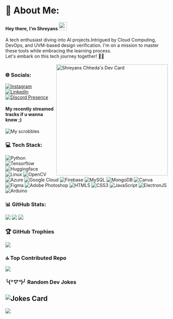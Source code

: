 # 💫 About Me:
<div>
<h4>Hey there, I'm Shreyans <img src="https://media.giphy.com/media/hvRJCLFzcasrR4ia7z/giphy.gif" width="25px"> </h4> A tech enthusiast diving into AI projects.Intrigued by Cloud Computing, DevOps, and UVM-based design verification. I'm on a mission to master these tools while embracing the learning process. <br>Let's embark on this tech journey together! 🚀🌌</div>
  <br>
  <a href="https://app.daily.dev/shreyyy20"><img src="https://api.daily.dev/devcards/v2/6IqlSOmVHSDua7DCOp5mw.png?r=z82&type=default" align="right" z-index="1" width="346" alt="Shreyans Chheda's Dev Card"/></a>
</div>

### 🌐 Socials:
[![Instagram](https://img.shields.io/badge/Instagram-%23E4405F.svg?logo=Instagram&logoColor=white)]([https://instagram.com/Shreyans_20902](https://instagram.com/Shreyans_20902)) [![LinkedIn](https://img.shields.io/badge/LinkedIn-%230077B5.svg?logo=linkedin&logoColor=white)](https://www.linkedin.com/in/shreyanschheda/) <br>
[![Discord Presence](https://lanyard.cnrad.dev/api/989884748136587275?theme=dark&animated=true@hideProfile=true&showDisplayName=true&hideSpotify=true&hideDiscrim=&borderRadius=10px&idleMessage=Probably%20Sleeping%20rn...%20zzZ)](https://discord.com/users/989884748136587275) <br><h4>My recently streamed tracks if u wanna know ;) </h4>
![My scrobbles](https://lastfm-recently-played.vercel.app/api?user=Shreyans20902&header_size=compact_stats_only&footer_style=wave&count=3&bg_color=000000&loved=true)

### 💻 Tech Stack:
![Python](https://img.shields.io/badge/python-3670A0?style=flat&logo=python&logoColor=ffdd54) 
![Tensorflow](https://img.shields.io/badge/tensorflow-%2300f?logo=tensorflow) 
![Huggingface](https://img.shields.io/badge/HuggingFace-%23323330?logo=huggingface) ![Linux](https://img.shields.io/badge/Linux-%23323330?logo=Linux) 
![OpenCV](https://img.shields.io/badge/OpenCV-%23323330.svg?style=flat&logo=OpenCV)
![Azure](https://img.shields.io/badge/azure-%230072C6.svg?style=flat&logo=azure-devops&logoColor=white) 
![Google Cloud](https://img.shields.io/badge/Google%20Cloud-%234285F4.svg?style=flat&logo=google-cloud&logoColor=white) 
![Firebase](https://img.shields.io/badge/firebase-%23039BE5.svg?style=flat&logo=firebase) 
![MySQL](https://img.shields.io/badge/mysql-%2300f.svg?style=flat&logo=mysql&logoColor=white) 
![MongoDB](https://img.shields.io/badge/MongoDB-%234ea94b.svg?style=flat&logo=mongodb&logoColor=white) 
![Canva](https://img.shields.io/badge/Canva-%2300C4CC.svg?style=flat&logo=Canva&logoColor=white) 
![Figma](https://img.shields.io/badge/figma-%23F24E1E.svg?style=flat&logo=figma&logoColor=white) 
![Adobe Photoshop](https://img.shields.io/badge/adobephotoshop-%2331A8FF.svg?style=flat&logo=adobephotoshop&logoColor=white)
![HTML5](https://img.shields.io/badge/html5-%23E34F26.svg?style=flat&logo=html5&logoColor=white) 
![CSS3](https://img.shields.io/badge/css3-%231572B6.svg?style=flat&logo=css3&logoColor=white) 
![JavaScript](https://img.shields.io/badge/javascript-%23323330.svg?style=flat&logo=javascript&logoColor=%23F7DF1E)
![ElectronJS](https://img.shields.io/badge/ElectronJS-%23323330.svg?style=flat&logo=electron&logoColor=%23F7DF1E)
![Arduino](https://img.shields.io/badge/Arduino-blue.svg?style=flat&logo=Arduino)


### 📊 GitHub Stats:
![](https://github-readme-stats.vercel.app/api?username=ShreYyy20&theme=radical&hide_border=false&include_all_commits=true&count_private=true)
![](https://github-readme-streak-stats.herokuapp.com/?user=ShreYyy20&theme=radical&hide_border=false)
![](https://github-readme-stats.vercel.app/api/top-langs/?username=ShreYyy20&theme=radical&hide_border=false&include_all_commits=true&count_private=true&layout=compact)

### 🏆 GitHub Trophies
![](https://github-profile-trophy.vercel.app/?username=ShreYyy20&theme=oldie&no-frame=false&no-bg=true&margin-w=4)

### 🔝 Top Contributed Repo
![](https://github-contributor-stats.vercel.app/api?username=ShreYyy20&limit=5&theme=onedark&combine_all_yearly_contributions=true)

### ╰(*°▽°*)╯ Random Dev Jokes
![Jokes Card](https://readme-jokes.vercel.app/api)
---
[![](https://visitcount.itsvg.in/api?id=ShreYyy20&icon=0&color=0)](https://visitcount.itsvg.in)

